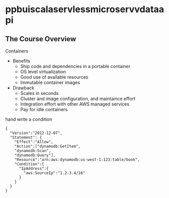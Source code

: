 # ppbuiscalaservlessmicroservvdataapi
## The Course Overview
Containers
- Benefits
  - Ship code and dependencies in a portable container
  - OS level virtualization
  - Good use of available resources
  - Immutable container images
- Drawback
  - Scales in seconds
  - Cluster and image configuration, and maintaince effort
  - Integration effort with other AWS managed services
  - Pay for idle containers


hand write a condition
```
{
  "Version":"2012-12-07",
  "Statement": {
    "Effect":"Allow",
    "Action":["dynamodb:GetItem",
    "dynamodb:Scan",
    "dynamodb:Query"],
    "Resource":"arn:aws:dynamodb:us-west-1:123:table/book",
    "Condition":{
      "IpAddress":{
        "aws:SourceIp":"1.2.3.4/16"
      }
    }
  }
}
```
